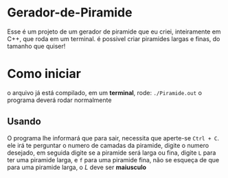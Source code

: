 # Gerador-de-Piramide
Esse é um projeto de um gerador de piramide que eu criei, inteiramente em C++, que roda em um terminal.
é possivel criar piramides largas e finas, do tamanho que quiser!

# Como iniciar

o arquivo já está compilado, em um **terminal**, rode: `./Piramide.out`
o programa deverá rodar normalmente

## Usando
O programa lhe informará que para sair, necessita que aperte-se `Ctrl + C`.
ele irá te perguntar o numero de camadas da piramide, digite o numero desejado, em seguida digite se a piramide será larga ou fina, digite `L` para ter uma piramide larga, e `f` para uma piramide fina, não se esqueça de que para uma piramide larga, o *L* deve ser **maiusculo**
